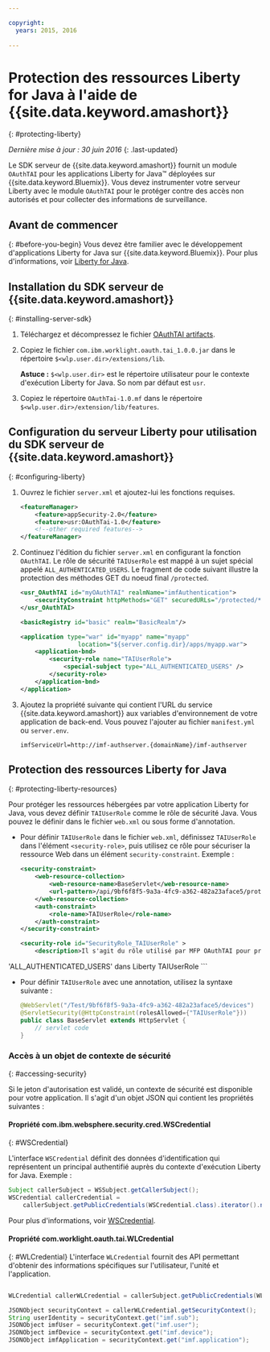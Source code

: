 ```yaml
---

copyright:
  years: 2015, 2016
  
---
```


# Protection des ressources Liberty for Java à l'aide de {{site.data.keyword.amashort}}
{: #protecting-liberty}

*Dernière mise à jour : 30 juin 2016*
{: .last-updated}


Le SDK serveur de {{site.data.keyword.amashort}} fournit un module `OAuthTAI` pour les applications Liberty for
Java&trade; déployées sur {{site.data.keyword.Bluemix}}. Vous devez instrumenter votre serveur Liberty avec le module `OAuthTAI` pour
le protéger contre des accès non autorisés et pour collecter des informations de surveillance.

## Avant de commencer
{: #before-you-begin}
Vous devez être familier avec le développement d'applications Liberty for Java sur
{{site.data.keyword.Bluemix}}. Pour plus d'informations, voir [Liberty for Java](https://console.{DomainName}/docs/runtimes/liberty/index.html).

## Installation du SDK serveur de {{site.data.keyword.amashort}}
{: #installing-server-sdk}

1. Téléchargez et décompressez le fichier [OAuthTAI artifacts](https://imf-tai.{DomainName}/public/TAI.zip).

1. Copiez le fichier `com.ibm.worklight.oauth.tai_1.0.0.jar` dans le répertoire `$<wlp.user.dir>/extensions/lib`.

	**Astuce :** `$<wlp.user.dir>` est
le répertoire utilisateur pour le contexte d'exécution Liberty for Java. So nom par défaut est `usr`.

1. Copiez le répertoire `OAuthTai-1.0.mf` dans le répertoire `$<wlp.user.dir>/extension/lib/features`.


## Configuration du serveur Liberty pour utilisation du SDK serveur de {{site.data.keyword.amashort}}
{: #configuring-liberty}

1. Ouvrez le fichier `server.xml` et ajoutez-lui les fonctions requises.

	```XML
	<featureManager>
		<feature>appSecurity-2.0</feature>
		<feature>usr:OAuthTai-1.0</feature>
		<!--other required features-->
	</featureManager>

	```
1. Continuez l'édition du fichier `server.xml` en configurant la fonction `OAuthTAI`. Le rôle de sécurité `TAIUserRole` est
mappé à un sujet spécial appelé `ALL_AUTHENTICATED_USERS`. Le fragment de code suivant illustre la protection des méthodes GET du noeud final `/protected`.

	```XML
	<usr_OAuthTAI id="myOAuthTAI" realmName="imfAuthentication">
		<securityConstraint httpMethods="GET" securedURLs="/protected/*"/>
	</usr_OAuthTAI>

	<basicRegistry id="basic" realm="BasicRealm"/>

	<application type="war" id="myapp" name="myapp"
					location="${server.config.dir}/apps/myapp.war">
		<application-bnd>
			<security-role name="TAIUserRole">
				<special-subject type="ALL_AUTHENTICATED_USERS" />
			</security-role>
		</application-bnd>
	</application>
	```

1. Ajoutez la propriété suivante qui contient l'URL du service {{site.data.keyword.amashort}} aux variables d'environnement de votre
application de back-end. Vous pouvez l'ajouter au fichier `manifest.yml` ou `server.env`.

	```
	imfServiceUrl=http://imf-authserver.{domainName}/imf-authserver
	```

## Protection des ressources Liberty for Java
{: #protecting-liberty-resources}

Pour protéger les ressources hébergées par votre application Liberty for Java, vous devez définir `TAIUserRole` comme le rôle de sécurité Java. Vous pouvez le définir dans le fichier `web.xml` ou sous forme d'annotation.

* Pour définir `TAIUserRole` dans le fichier `web.xml`, définissez
`TAIUserRole` dans l'élément `<security-role>`, puis utilisez ce rôle pour sécuriser la ressource Web dans un élément `security-constraint`.
Exemple :

	```XML
	<security-constraint>
		<web-resource-collection>
			<web-resource-name>BaseServlet</web-resource-name>
			<url-pattern>/api/9bf6f8f5-9a3a-4fc9-a362-482a23aface5/protected</url-pattern>
		</web-resource-collection>
		<auth-constraint>
			<role-name>TAIUserRole</role-name>
		</auth-constraint>
	</security-constraint>

	<security-role id="SecurityRole_TAIUserRole" >
		<description>Il s'agit du rôle utilisé par MFP OAuthTAI pour protéger la ressource et il doit être mappé à
'ALL_AUTHENTICATED_USERS' dans Liberty</description>
		<role-name>TAIUserRole</role-name>
	</security-role>
	```

* Pour définir `TAIUserRole` avec une annotation, utilisez la syntaxe suivante :

	```Java
	@WebServlet("/Test/9bf6f8f5-9a3a-4fc9-a362-482a23aface5/devices")
	@ServletSecurity(@HttpConstraint(rolesAllowed={"TAIUserRole"}))
	public class BaseServlet extends HttpServlet {
	    // servlet code
	}
	```

### Accès à un objet de contexte de sécurité
{: #accessing-security}

Si le jeton d'autorisation est validé, un contexte de sécurité est disponible pour votre application. Il s'agit d'un objet JSON qui contient les
propriétés suivantes :

#### Propriété com.ibm.websphere.security.cred.WSCredential
{: #WSCredential}

L'interface `WSCredential` définit des données d'identification qui représentent un principal authentifié auprès du contexte
d'exécution Liberty for Java. Exemple :

```Java
Subject callerSubject = WSSubject.getCallerSubject();
WSCredential callerCredential =
    callerSubject.getPublicCredentials(WSCredential.class).iterator().next();
```
Pour plus d'informations, voir [WSCredential](http://www-01.ibm.com/support/knowledgecenter/api/content/nl/en-us/SSEQTP_7.0.0/com.ibm.websphere.javadoc.doc/web/apidocs/index.html?com/ibm/websphere/security/cred/WSCredential.html).

#### Propriété com.worklight.oauth.tai.WLCredential
{: #WLCredential}
L'interface `WLCredential` fournit des API permettant d'obtenir des informations spécifiques sur l'utilisateur, l'unité et l'application.

```Java

WLCredential callerWLCredential = callerSubject.getPublicCredentials(WLCredential.class).iterator().next();

JSONObject securityContext = callerWLCredential.getSecurityContext();
String userIdentity = securityContext.get("imf.sub");
JSONObject imfUser = securityContext.get("imf.user");
JSONObject imfDevice = securityContext.get("imf.device");
JSONObject imfApplication = securityContext.get("imf.application");

```

